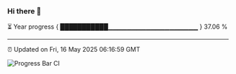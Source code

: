 ### Hi there 👋

⏳ Year progress { ███████████▁▁▁▁▁▁▁▁▁▁▁▁▁▁▁▁▁▁▁ } 37.06 %

---

⏰ Updated on Fri, 16 May 2025 06:16:59 GMT

![Progress Bar CI](https://github.com/Shyam-Makwana/GitHub-Actions-Demo/workflows/Progress%20Bar%20CI/badge.svg)
